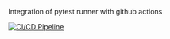 Integration of pytest runner with github actions

[![CI/CD Pipeline](https://github.com/Amittyagivats/cicd_with_github_actions/actions/workflows/cicd.yml/badge.svg)](https://github.com/Amittyagivats/cicd_with_github_actions/actions/workflows/cicd.yml)
